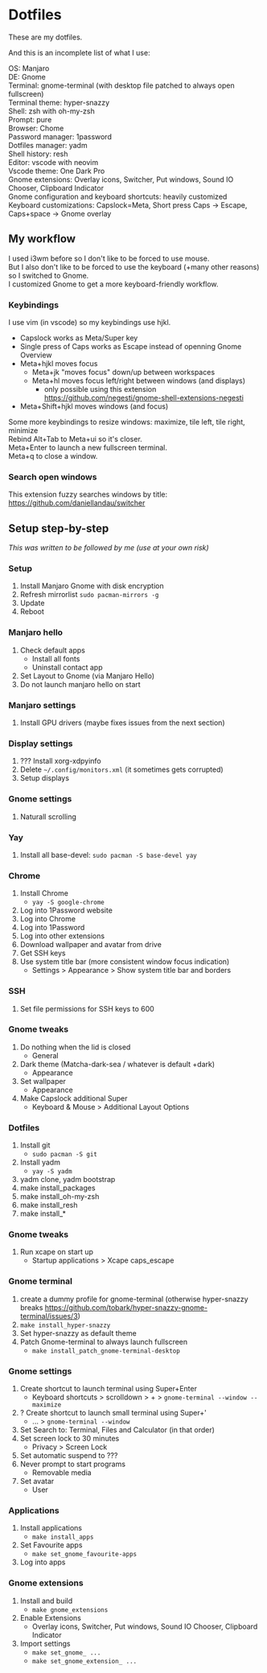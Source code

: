# Dotfiles

These are my dotfiles.

And this is an incomplete list of what I use:

OS: Manjaro  
DE: Gnome  
Terminal: gnome-terminal (with desktop file patched to always open fullscreen)  
Terminal theme: hyper-snazzy  
Shell: zsh with oh-my-zsh  
Prompt: pure  
Browser: Chome  
Password manager: 1password  
Dotfiles manager: yadm  
Shell history: resh  
Editor: vscode with neovim  
Vscode theme: One Dark Pro  
Gnome extensions: Overlay icons, Switcher, Put windows, Sound IO Chooser, Clipboard Indicator  
Gnome configuration and keyboard shortcuts: heavily customized  
Keyboard customizations: Capslock=Meta, Short press Caps -> Escape, Caps+space -> Gnome overlay  


## My workflow

I used i3wm before so I don't like to be forced to use mouse.  
But I also don't like to be forced to use the keyboard (+many other reasons) so I switched to Gnome.  
I customized Gnome to get a more keyboard-friendly workflow.  

### Keybindings

I use vim (in vscode) so my keybindings use hjkl. 

- Capslock works as Meta/Super key
- Single press of Caps works as Escape instead of openning Gnome Overview
- Meta+hjkl moves focus
    - Meta+jk "moves focus" down/up between workspaces
    - Meta+hl moves focus left/right between windows (and displays)
        - only possible using this extension https://github.com/negesti/gnome-shell-extensions-negesti
- Meta+Shift+hjkl moves windows (and focus)

Some more keybindings to resize windows: maximize, tile left, tile right, minimize  
Rebind Alt+Tab to Meta+ui so it's closer.  
Meta+Enter to launch a new fullscreen terminal.  
Meta+q to close a window.

### Search open windows

This extension fuzzy searches windows by title: https://github.com/daniellandau/switcher


## Setup step-by-step

*This was written to be followed by me (use at your own risk)*

### Setup

1. Install Manjaro Gnome with disk encryption
1. Refresh mirrorlist `sudo pacman-mirrors -g`
1. Update
1. Reboot

### Manjaro hello

1. Check default apps
    - Install all fonts
    - Uninstall contact app
1. Set Layout to Gnome (via Manjaro Hello)
1. Do not launch manjaro hello on start

### Manjaro settings

1. Install GPU drivers (maybe fixes issues from the next section)

### Display settings

1. ??? Install xorg-xdpyinfo
1. Delete `~/.config/monitors.xml` (it sometimes gets corrupted)
1. Setup displays

### Gnome settings

1. Naturall scrolling

### Yay

1. Install all base-devel: `sudo pacman -S base-devel yay` 

### Chrome

1. Install Chrome
    - `yay -S google-chrome`
1. Log into 1Password website
1. Log into Chrome
1. Log into 1Password
1. Log into other extensions
1. Download wallpaper and avatar from drive
1. Get SSH keys
1. Use system title bar (more consistent window focus indication)
    - Settings > Appearance > Show system title bar and borders

### SSH

1. Set file permissions for SSH keys to 600

### Gnome tweaks

1. Do nothing when the lid is closed
    - General
1. Dark theme (Matcha-dark-sea / whatever is default +dark)
    - Appearance
1. Set wallpaper
    - Appearance
1. Make Capslock additional Super
    - Keyboard & Mouse > Additional Layout Options

### Dotfiles

1. Install git
    - `sudo pacman -S git`
1. Install yadm
    - `yay -S yadm`
1. yadm clone, yadm bootstrap
1. make install_packages
1. make install_oh-my-zsh
1. make install_resh
1. make install_* 

### Gnome tweaks

1. Run xcape on start up
    - Startup applications > Xcape caps_escape

### Gnome terminal

1. create a dummy profile for gnome-terminal (otherwise hyper-snazzy breaks https://github.com/tobark/hyper-snazzy-gnome-terminal/issues/3)
1. `make install_hyper-snazzy`
1. Set hyper-snazzy as default theme
1. Patch Gnome-terminal to always launch fullscreen
    - `make install_patch_gnome-terminal-desktop`

### Gnome settings 

1. Create shortcut to launch terminal using Super+Enter
    - Keyboard shortcuts > scrolldown > + > `gnome-terminal --window --maximize`
1. ? Create shortcut to launch small terminal using Super+' 
    - ... > `gnome-terminal --window`
1. Set Search to: Terminal, Files and Calculator (in that order)
1. Set screen lock to 30 minutes
    - Privacy > Screen Lock
1. Set automatic suspend to ???
1. Never prompt to start programs
    - Removable media
1. Set avatar
    - User

### Applications

1. Install applications
    - `make install_apps`
1. Set Favourite apps
    - `make set_gnome_favourite-apps`
1. Log into apps

### Gnome extensions

1. Install and build
    - `make gnome_extensions`
1. Enable Extensions
    - Overlay icons, Switcher, Put windows, Sound IO Chooser, Clipboard Indicator
1. Import settings
    - `make set_gnome_ ...`
    - `make set_gnome_extension_ ...`

